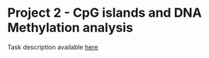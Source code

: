 # Project 2 - CpG islands and DNA Methylation analysis

Task description available [here](http://nucleus3d.cent.uw.edu.pl/~michalw/bioinformatics_project_2.pdf)

